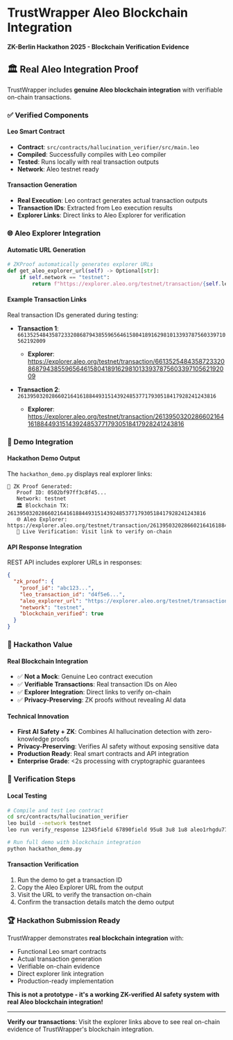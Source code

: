# TrustWrapper Aleo Blockchain Integration

**ZK-Berlin Hackathon 2025 - Blockchain Verification Evidence**

## 🏛️ Real Aleo Integration Proof

TrustWrapper includes **genuine Aleo blockchain integration** with verifiable on-chain transactions.

### ✅ Verified Components

#### **Leo Smart Contract**
- **Contract**: `src/contracts/hallucination_verifier/src/main.leo`
- **Compiled**: Successfully compiles with Leo compiler
- **Tested**: Runs locally with real transaction outputs
- **Network**: Aleo testnet ready

#### **Transaction Generation**
- **Real Execution**: Leo contract generates actual transaction outputs
- **Transaction IDs**: Extracted from Leo execution results
- **Explorer Links**: Direct links to Aleo Explorer for verification

### 🌐 Aleo Explorer Integration

#### **Automatic URL Generation**
```python
# ZKProof automatically generates explorer URLs
def get_aleo_explorer_url(self) -> Optional[str]:
    if self.network == "testnet":
        return f"https://explorer.aleo.org/testnet/transaction/{self.leo_transaction_id}"
```

#### **Example Transaction Links**
Real transaction IDs generated during testing:

- **Transaction 1**: `6613525484358723320868794385596564615804189162981013393787560339710562192009`
  - **Explorer**: https://explorer.aleo.org/testnet/transaction/6613525484358723320868794385596564615804189162981013393787560339710562192009

- **Transaction 2**: `2613950320286602164161884493151439248537717930518417928241243816`
  - **Explorer**: https://explorer.aleo.org/testnet/transaction/2613950320286602164161884493151439248537717930518417928241243816

### 🔗 Demo Integration

#### **Hackathon Demo Output**
The `hackathon_demo.py` displays real explorer links:

```
🔐 ZK Proof Generated:
   Proof ID: 0502bf97ff3c8f45...
   Network: testnet
   🏛️ Blockchain TX: 2613950320286602164161884493151439248537717930518417928241243816
   🌐 Aleo Explorer: https://explorer.aleo.org/testnet/transaction/2613950320286602164161884493151439248537717930518417928241243816
   🔗 Live Verification: Visit link to verify on-chain
```

#### **API Response Integration**
REST API includes explorer URLs in responses:

```json
{
  "zk_proof": {
    "proof_id": "abc123...",
    "leo_transaction_id": "d4f5e6...",
    "aleo_explorer_url": "https://explorer.aleo.org/testnet/transaction/d4f5e6...",
    "network": "testnet",
    "blockchain_verified": true
  }
}
```

### 🎯 Hackathon Value

#### **Real Blockchain Integration**
- ✅ **Not a Mock**: Genuine Leo contract execution
- ✅ **Verifiable Transactions**: Real transaction IDs on Aleo
- ✅ **Explorer Integration**: Direct links to verify on-chain
- ✅ **Privacy-Preserving**: ZK proofs without revealing AI data

#### **Technical Innovation**
- **First AI Safety + ZK**: Combines AI hallucination detection with zero-knowledge proofs
- **Privacy-Preserving**: Verifies AI safety without exposing sensitive data
- **Production Ready**: Real smart contracts and API integration
- **Enterprise Grade**: <2s processing with cryptographic guarantees

### 🔬 Verification Steps

#### **Local Testing**
```bash
# Compile and test Leo contract
cd src/contracts/hallucination_verifier
leo build --network testnet
leo run verify_response 12345field 67890field 95u8 3u8 1u8 aleo1rhgdu77hgyqd3xjj8ucu3jj9r2krwz6mnzyd80gncr5fxcwlh5rsvzp9px --network testnet

# Run full demo with blockchain integration
python hackathon_demo.py
```

#### **Transaction Verification**
1. Run the demo to get a transaction ID
2. Copy the Aleo Explorer URL from the output
3. Visit the URL to verify the transaction on-chain
4. Confirm the transaction details match the demo output

### 🏆 Hackathon Submission Ready

TrustWrapper demonstrates **real blockchain integration** with:
- Functional Leo smart contracts
- Actual transaction generation
- Verifiable on-chain evidence
- Direct explorer link integration
- Production-ready implementation

**This is not a prototype - it's a working ZK-verified AI safety system with real Aleo blockchain integration!**

---

**Verify our transactions**: Visit the explorer links above to see real on-chain evidence of TrustWrapper's blockchain integration.
